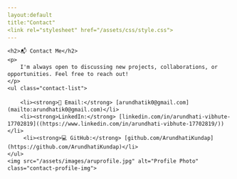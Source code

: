 ```yaml
---
layout:default
title:"Contact"
<link rel="stylesheet" href="/assets/css/style.css">
---
```

<div class="contact-container">

    <h2>📬 Contact Me</h2>
    <p>
        I'm always open to discussing new projects, collaborations, or opportunities. Feel free to reach out!
    </p>
    <ul class="contact-list">

        <li><strong>📧 Email:</strong> [arundhatik0@gmail.com](mailto:arundhatik0@gmail.com)</li>
        <li><strong>LinkedIn:</strong> [linkedin.com/in/arundhati-vibhute-17702819]((https://www.linkedin.com/in/arundhati-vibhute-17702819/))</li>
         <li><strong>💻 GitHub:</strong> [github.com/ArundhatiKundap](https://github.com/ArundhatiKundap)</li>
    </ul>
    <img src="/assets/images/aruprofile.jpg" alt="Profile Photo" class="contact-profile-img">
</div>
